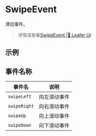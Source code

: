 # SwipeEvent
滑动事件。
> 详情请查看[SwipeEvent |🌿 Leafer UI](https://www.leaferjs.com/ui/reference/event/ui/Swipe.html)

## 示例

<script setup lang="ts">
import code from './index.vue?raw'
</script>

<Repl :code="code"  />

## 事件名称

| 事件名  | 说明 |
| --- | --- |
| `swipeLeft` | 向左滑动事件 |
| `swipeRight` | 向右滑动事件 |
| `swipeUp` | 向上滑动事件 |
| `swipeDown` | 向下滑动事件 |


